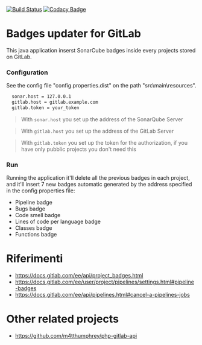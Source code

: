 [![Build Status](https://travis-ci.org/iubar/badges-updater-for-gitlab.svg?branch=master)](https://travis-ci.org/iubar/badges-updater-for-gitlab)
[![Codacy Badge](https://api.codacy.com/project/badge/Grade/2781d3e900d042d792c472621d8e7831)](https://www.codacy.com/app/Iubar/badges-updater-for-gitlab?utm_source=github.com&amp;utm_medium=referral&amp;utm_content=iubar/badges-updater-for-gitlab&amp;utm_campaign=Badge_Grade)

# Badges updater for GitLab

This java application inserst SonarCube badges inside every projects stored on GitLab.

### Configuration

See the config file "config.properties.dist" on the path "src\main\resources".
```sh
  sonar.host = 127.0.0.1
  gitlab.host = gitlab.example.com
  gitlab.token = your_token
```
> With `sonar.host` you set up the address of the SonarQube Server

> With `gitlab.host` you set up the address of the GitLab Server

> With `gitlab.token` you set up the token for the authorization, if you have only pubblic projects you don't need this

### Run

Running the application it'll delete all the previous badges in each project, and it'll insert 7 new badges automatic generated by the address specified in the config properties file:

- Pipeline badge
- Bugs badge
- Code smell badge
- Lines of code per language badge
- Classes badge
- Functions badge

# Riferimenti

 - https://docs.gitlab.com/ee/api/project_badges.html
 - https://docs.gitlab.com/ee/user/project/pipelines/settings.html#pipeline-badges
 - https://docs.gitlab.com/ee/api/pipelines.html#cancel-a-pipelines-jobs

# Other related projects
 * https://github.com/m4tthumphrey/php-gitlab-api
